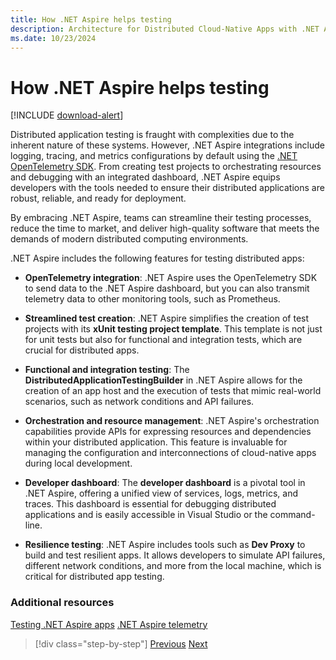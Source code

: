 ```yaml
---
title: How .NET Aspire helps testing
description: Architecture for Distributed Cloud-Native Apps with .NET Aspire & Containers | How .NET Aspire helps testing
ms.date: 10/23/2024
---
```


# How .NET Aspire helps testing

[!INCLUDE [download-alert](../includes/download-alert.md)]

Distributed application testing is fraught with complexities due to the inherent nature of these systems. However, .NET Aspire integrations include logging, tracing, and metrics configurations by default  using the [.NET OpenTelemetry SDK](https://github.com/open-telemetry/opentelemetry-dotnet). From creating test projects to orchestrating resources and debugging with an integrated dashboard, .NET Aspire equips developers with the tools needed to ensure their distributed applications are robust, reliable, and ready for deployment.

By embracing .NET Aspire, teams can streamline their testing processes, reduce the time to market, and deliver high-quality software that meets the demands of modern distributed computing environments.

.NET Aspire includes the following features for testing distributed apps:

- **OpenTelemetry integration**: .NET Aspire uses the OpenTelemetry SDK to send data to the .NET Aspire dashboard, but you can also transmit telemetry data to other monitoring tools, such as Prometheus.

- **Streamlined test creation**: .NET Aspire simplifies the creation of test projects with its **xUnit testing project template**. This template is not just for unit tests but also for functional and integration tests, which are crucial for distributed apps.

- **Functional and integration testing**: The **DistributedApplicationTestingBuilder** in .NET Aspire allows for the creation of an app host and the execution of tests that mimic real-world scenarios, such as network conditions and API failures.

- **Orchestration and resource management**: .NET Aspire's orchestration capabilities provide APIs for expressing resources and dependencies within your distributed application. This feature is invaluable for managing the configuration and interconnections of cloud-native apps during local development.

- **Developer dashboard**: The **developer dashboard** is a pivotal tool in .NET Aspire, offering a unified view of services, logs, metrics, and traces. This dashboard is essential for debugging distributed applications and is easily accessible in Visual Studio or the command-line.

- **Resilience testing**: .NET Aspire includes tools such as **Dev Proxy** to build and test resilient apps. It allows developers to simulate API failures, different network conditions, and more from the local machine, which is critical for distributed app testing.

### Additional resources

[Testing .NET Aspire apps](/dotnet/aspire/fundamentals/testing)
[.NET Aspire telemetry](/dotnet/aspire/fundamentals/telemetry)

>[!div class="step-by-step"]
>[Previous](challenges-of-distributed-app-testing.md)
>[Next](../api-gateways/gateway-patterns.md)
